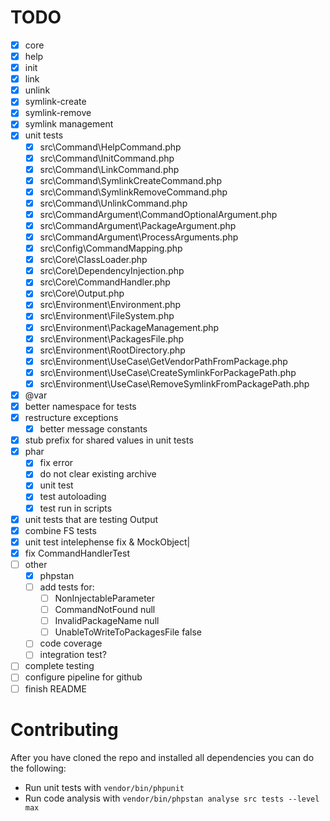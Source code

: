 # TODO
* [x] core
* [x] help
* [x] init
* [x] link
* [x] unlink
* [x] symlink-create
* [x] symlink-remove
* [x] symlink management
* [x] unit tests
    * [x] src\Command\HelpCommand.php
    * [x] src\Command\InitCommand.php
    * [x] src\Command\LinkCommand.php
    * [x] src\Command\SymlinkCreateCommand.php
    * [x] src\Command\SymlinkRemoveCommand.php
    * [x] src\Command\UnlinkCommand.php
    * [x] src\CommandArgument\CommandOptionalArgument.php
    * [x] src\CommandArgument\PackageArgument.php
    * [x] src\CommandArgument\ProcessArguments.php
    * [x] src\Config\CommandMapping.php
    * [x] src\Core\ClassLoader.php
    * [x] src\Core\DependencyInjection.php
    * [x] src\Core\CommandHandler.php
    * [x] src\Core\Output.php
    * [x] src\Environment\Environment.php
    * [x] src\Environment\FileSystem.php
    * [x] src\Environment\PackageManagement.php
    * [x] src\Environment\PackagesFile.php
    * [x] src\Environment\RootDirectory.php
    * [x] src\Environment\UseCase\GetVendorPathFromPackage.php
    * [x] src\Environment\UseCase\CreateSymlinkForPackagePath.php
    * [x] src\Environment\UseCase\RemoveSymlinkFromPackagePath.php
* [x] @var
* [x] better namespace for tests
* [x] restructure exceptions
    * [x] better message constants
* [x] stub prefix for shared values in unit tests
* [x] phar
    * [x] fix error
    * [x] do not clear existing archive
    * [x] unit test
    * [x] test autoloading
    * [x] test run in scripts
* [x] unit tests that are testing Output
* [x] combine FS tests
* [x] unit test intelephense fix & MockObject|
* [x] fix CommandHandlerTest
* [ ] other
    * [x] phpstan
    * [ ] add tests for:
        * [ ] NonInjectableParameter
        * [ ] CommandNotFound null
        * [ ] InvalidPackageName null
        * [ ] UnableToWriteToPackagesFile false
    * [ ] code coverage
    * [ ] integration test?
* [ ] complete testing
* [ ] configure pipeline for github
* [ ] finish README

# Contributing
After you have cloned the repo and installed all dependencies you can do the following:
* Run unit tests with `vendor/bin/phpunit`
* Run code analysis with `vendor/bin/phpstan analyse src tests --level max`
